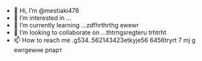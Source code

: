  - 👋 Hi, I’m @mestiaki478
- 👀 I’m interested in ...
- 🌱 I’m currently learning ...zdfhrthrthg ewewr
- 💞️ I’m looking to collaborate on ...thtrпgsregteru trhtrht
- 📫 How to reach me .g534..562143423etkyje56  6456tryrt
7 mj g ewrgewне рпарт
<!---u67t uykuuy khjghbjkl
mestiaki478/mestiaki478 is a ✨ special ✨ repository because its `README.md` (this file) appears on your GitHub profile.
You can click the Preview link to take a look at your changes.
--->
